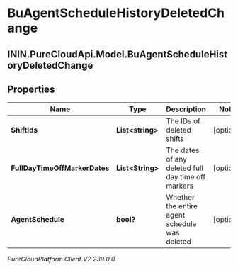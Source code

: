 # BuAgentScheduleHistoryDeletedChange

## ININ.PureCloudApi.Model.BuAgentScheduleHistoryDeletedChange

## Properties

|Name | Type | Description | Notes|
|------------ | ------------- | ------------- | -------------|
| **ShiftIds** | **List&lt;string&gt;** | The IDs of deleted shifts | [optional] |
| **FullDayTimeOffMarkerDates** | **List&lt;String&gt;** | The dates of any deleted full day time off markers | [optional] |
| **AgentSchedule** | **bool?** | Whether the entire agent schedule was deleted | [optional] |



_PureCloudPlatform.Client.V2 239.0.0_

